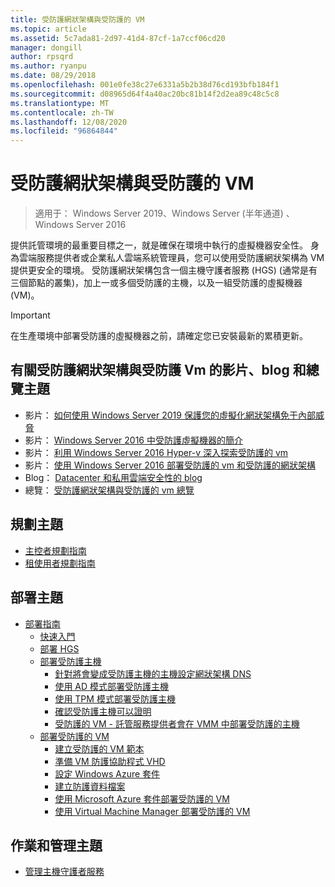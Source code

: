 ```yaml
---
title: 受防護網狀架構與受防護的 VM
ms.topic: article
ms.assetid: 5c7ada81-2d97-41d4-87cf-1a7ccf06cd20
manager: dongill
author: rpsqrd
ms.author: ryanpu
ms.date: 08/29/2018
ms.openlocfilehash: 001e0fe38c27e6331a5b2b38d76cd193bfb184f1
ms.sourcegitcommit: d08965d64f4a40ac20bc81b14f2d2ea89c48c5c8
ms.translationtype: MT
ms.contentlocale: zh-TW
ms.lasthandoff: 12/08/2020
ms.locfileid: "96864844"
---
```

# <a name="guarded-fabric-and-shielded-vms"></a>受防護網狀架構與受防護的 VM

>適用于： Windows Server 2019、Windows Server (半年通道) 、Windows Server 2016

提供託管環境的最重要目標之一，就是確保在環境中執行的虛擬機器安全性。 身為雲端服務提供者或企業私人雲端系統管理員，您可以使用受防護網狀架構為 VM 提供更安全的環境。 受防護網狀架構包含一個主機守護者服務 (HGS) (通常是有三個節點的叢集)，加上一或多個受防護的主機，以及一組受防護的虛擬機器 (VM)。

> [!IMPORTANT]
> 在生產環境中部署受防護的虛擬機器之前，請確定您已安裝最新的累積更新。

## <a name="videos-blog-and-overview-topic-about-guarded-fabrics-and-shielded-vms"></a>有關受防護網狀架構與受防護 Vm 的影片、blog 和總覽主題

- 影片： [如何使用 Windows Server 2019 保護您的虛擬化網狀架構免于內部威脅](https://myignite.techcommunity.microsoft.com/sessions/64690)
- 影片： [Windows Server 2016 中受防護虛擬機器的簡介](https://channel9.msdn.com/Shows/Mechanics/Introduction-to-Shielded-Virtual-Machines-in-Windows-Server-2016)
- 影片： [利用 Windows Server 2016 Hyper-v 深入探索受防護的 vm](https://channel9.msdn.com/events/Ignite/2016/BRK3124)
- 影片： [使用 Windows Server 2016 部署受防護的 vm 和受防護的網狀架構](https://mva.microsoft.com/training-courses/deploying-shielded-vms-and-a-guarded-fabric-with-windows-server-2016-17131?l=WFLef7vUD_4604300474)
- Blog： [Datacenter 和私用雲端安全性的 blog](/archive/blogs/datacentersecurity/)
- 總覽： [受防護網狀架構與受防護的 vm 總覽](Guarded-Fabric-and-Shielded-VMs.md)

## <a name="planning-topics"></a>規劃主題

- [主控者規劃指南](guarded-fabric-planning-for-hosters.md)
- [租使用者規劃指南](guarded-fabric-shielded-vm-planning-for-tenants.md)

## <a name="deployment-topics"></a>部署主題

- [部署指南](guarded-fabric-deploying-hgs-overview.md)
    - [快速入門](guarded-fabric-deployment-overview.md)
    - [部署 HGS](guarded-fabric-setting-up-the-host-guardian-service-hgs.md)
    - [部署受防護主機](guarded-fabric-configure-hgs-with-authorized-hyper-v-hosts.md)
        - [針對將會變成受防護主機的主機設定網狀架構 DNS](guarded-fabric-configuring-fabric-dns.md)
        - [使用 AD 模式部署受防護主機](guarded-fabric-admin-trusted-attestation-creating-a-security-group.md)
        - [使用 TPM 模式部署受防護主機](guarded-fabric-tpm-trusted-attestation-capturing-hardware.md)
        - [確認受防護主機可以證明](guarded-fabric-confirm-hosts-can-attest-successfully.md)
        - [受防護的 VM - 託管服務提供者會在 VMM 中部署受防護的主機](/system-center/vmm/guarded-deploy-host)
    - [部署受防護的 VM](guarded-fabric-configuration-scenarios-for-shielded-vms-overview.md)
        - [建立受防護的 VM 範本](guarded-fabric-create-a-shielded-vm-template.md)
        - [準備 VM 防護協助程式 VHD](guarded-fabric-vm-shielding-helper-vhd.md)
        - [設定 Windows Azure 套件](guarded-fabric-hoster-sets-up-windows-azure-pack.md)
        - [建立防護資料檔案](guarded-fabric-tenant-creates-shielding-data.md)
        - [使用 Microsoft Azure 套件部署受防護的 VM](guarded-fabric-shielded-vm-windows-azure-pack.md)
        - [使用 Virtual Machine Manager 部署受防護的 VM](guarded-fabric-tenant-deploys-shielded-vm-using-vmm.md)

## <a name="operations-and-management-topic"></a>作業和管理主題

- [管理主機守護者服務](guarded-fabric-manage-hgs.md)
